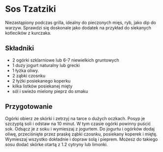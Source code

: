 # Sos Tzatziki

Niezastąpiony podczas grilla, idealny do pieczonych mięs, ryb, jako dip do
warzyw. Sprawdzi się doskonale jako dodatek na przykład do siekanych kotlecików
z kurczaka.

## Składniki

* 2 ogórki szklarniowe lub 6-7 niewielkich gruntowych
* 1 duzy jogurt naturalny lub grecki
* 1 łyżka oliwy.
* 2 ząbki czosnku
* 2 łyżki posiekanego koperku
* kilka listków posiekanej mięty
* sól i swieżo mielony pieprz do smaku

## Przygotowanie

Ogórki obierz ze skórki i zetrzyj na tarce o dużych oczkach. Posyp je szczyptą
soli i odstaw na 10 minut. W tym czasie ogórki powinny puścić sok. Odsącz je z
soku i wymieszaj z jogurtem. Do jogurtu i ogórków dodaj oliwę, przeciśnięte
przez praskę ząbki czosnku, posiekany koperek i miętę. Wymieszaj wszystko
dokładnie i dopraw solą i pieprem. Możesz do takiego sosu dodać skórke otartą
z 1.2 cytryny lub limonki.
